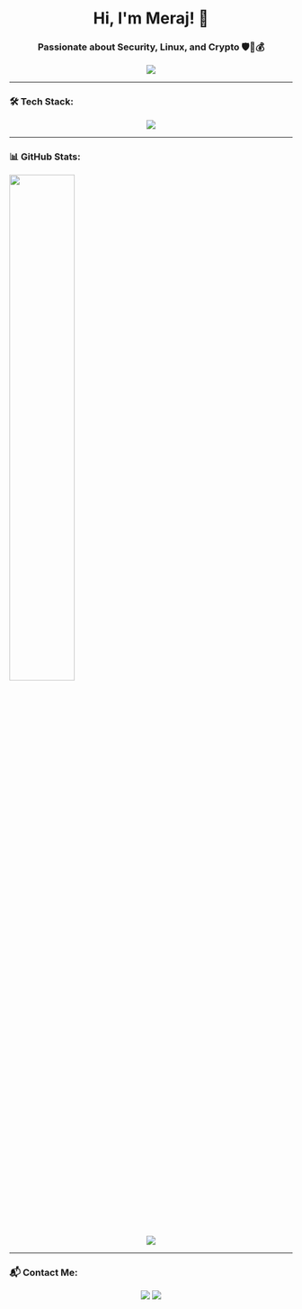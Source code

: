 <h1 align="center">Hi, I'm Meraj! 👋</h1>
<h3 align="center">Passionate about Security, Linux, and Crypto 🛡️🐧💰</h3>

<p align="center">
  <img src="https://readme-typing-svg.herokuapp.com?font=Fira+Code&pause=1000&color=F7F7F7&center=true&vCenter=true&width=500&lines=IT+Engineer+&+Server+Hacker;Developing+Persian+AI+🤖🇮🇷;Exploring+New+Technologies!" />
</p>

---

### 🛠 Tech Stack:

<p align="center">
  <img src="https://skillicons.dev/icons?i=linux,bash,git,github,python,docker,vscode,js,html,css" />
</p>

---

### 📊 GitHub Stats:
  <img src="https://github-readme-stats.vercel.app/api?username=mamadmeraj&show_icons=true&theme=radical" width="48%" />
</p>
<p align="center">
  <img src="https://github-readme-stats.vercel.app/api?username=mamadmeraj&show_icons=true&theme=tokyonight" />
</p>

---

### 📬 Contact Me:
<p align="center">
  <a href="https://t.me/mamad_erj"><img src="https://img.shields.io/badge/Telegram-2CA5E0?style=for-the-badge&logo=telegram&logoColor=white"></a>
  <a href="mailto:your-email@example.com"><img src="https://img.shields.io/badge/Email-D14836?style=for-the-badge&logo=gmail&logoColor=white"></a>
</p>
